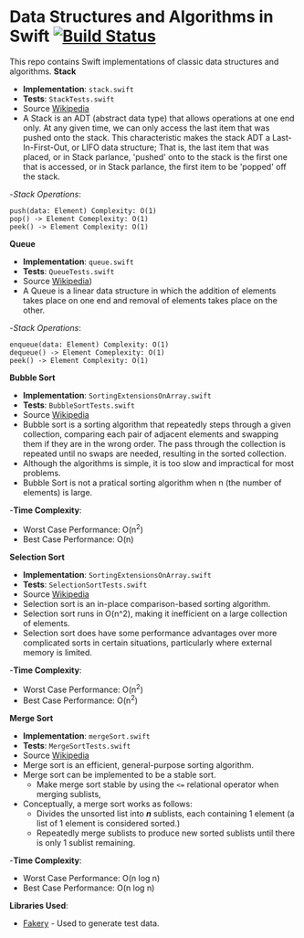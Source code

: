 # Data Structures and Algorithms in Swift [![Build Status](https://travis-ci.org/yanil3500/data-structures-and-algorithms-in-swift.svg?branch=master)](https://travis-ci.org/yanil3500/data-structures-and-algorithms-in-swift)
This repo contains Swift implementations of classic data structures and algorithms.
**Stack**
- **Implementation**: `stack.swift`
- **Tests**: `StackTests.swift`
- Source [Wikipedia](https://en.wikipedia.org/wiki/Stack_(abstract_data_type))
- A Stack is an ADT (abstract data type) that allows operations at one end only. At any given time, we can only access the last item that was pushed onto the stack. This characteristic makes the stack ADT a Last-In-First-Out, or LIFO data structure; That is, the last item that was placed, or in Stack parlance, 'pushed' onto to the stack is the first one that is accessed, or in Stack parlance, the first item to be 'popped' off the stack.

-*Stack Operations*:

    push(data: Element) Complexity: O(1)
    pop() -> Element Comeplexity: O(1)
    peek() -> Element Complexity: O(1)

**Queue**
- **Implementation**: `queue.swift`
- **Tests**: `QueueTests.swift`
- Source [Wikipedia](https://en.wikipedia.org/wiki/Queue_(abstract_data_type)))
- A Queue is a linear data structure in which the addition of elements takes place on one end and removal of elements takes place on the other.

-*Stack Operations*:

    enqueue(data: Element) Complexity: O(1)
    dequeue() -> Element Comeplexity: O(1)
    peek() -> Element Complexity: O(1)

**Bubble Sort**
- **Implementation**: `SortingExtensionsOnArray.swift`
- **Tests**: `BubbleSortTests.swift`
- Source [Wikipedia](https://en.wikipedia.org/wiki/Bubble_sort)
- Bubble sort is a sorting algorithm that repeatedly steps through a given collection, comparing each pair of adjacent elements and swapping them if they are in the wrong order.
     The pass through the collection is repeated until no swaps are needed, resulting in the sorted 
     collection.
- Although the algorithms is simple, it is too slow and impractical for most problems.
- Bubble Sort is not a pratical sorting algorithm when n (the number of elements) is large.

-**Time Complexity**:
- Worst Case Performance: O(n<sup>2</sup>) 
- Best Case Performance: O(n)

**Selection Sort**
- **Implementation**: `SortingExtensionsOnArray.swift`
- **Tests**: `SelectionSortTests.swift`
- Source [Wikipedia](https://en.wikipedia.org/wiki/Selection_sort)
- Selection sort is an in-place comparison-based sorting algorithm.
- Selection sort runs in O(n^2), making it inefficient on a large collection of elements.
- Selection sort does have some performance advantages over more complicated sorts in certain situations, particularly where external memory is limited.

-**Time Complexity**:
- Worst Case Performance: O(n<sup>2</sup>) 
- Best Case Performance: O(n<sup>2</sup>)

**Merge Sort**
- **Implementation**: `mergeSort.swift`
- **Tests**: `MergeSortTests.swift`
- Source [Wikipedia](https://en.wikipedia.org/wiki/Merge_sort)
- Merge sort is an efficient, general-purpose sorting algorithm.
- Merge sort can be implemented to be a stable sort.
    - Make merge sort stable by using the `<=` relational operator when merging sublists,
- Conceptually, a merge sort works as follows:
    - Divides the unsorted list into <em>**n**</em> sublists, each containing 1 element (a list of 1 element is considered sorted.)
    - Repeatedly merge sublists to produce new sorted sublists until there is only 1 sublist remaining.

-**Time Complexity**:
- Worst Case Performance: O(n log n)
- Best Case Performance: O(n log n)


**Libraries Used**:
- [Fakery](https://github.com/vadymmarkov/Fakery) - Used to generate test data. 